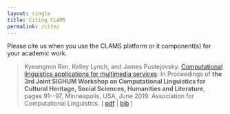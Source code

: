 ```yaml
---
layout: single
title: Citing CLAMS
permalink: /cite/
---
```


Please cite us when you use the CLAMS platform or it component(s) for your academic work. 


> Kyeongmin Rim, Kelley Lynch, and James Pustejovsky. [Computational linguistics applications for multimedia services](https://aclweb.org/anthology/papers/W/W19/W19-2512/). In Proceedings of **the 3rd Joint SIGHUM Workshop on Computational Linguistics for Cultural Heritage, Social Sciences, Humanities and Literature**, pages 91--97, Minneapolis, USA, June 2019. Association for Computational Linguistics. [ [pdf](https://www.aclweb.org/anthology/W19-2512) \| [bib](https://www.aclweb.org/anthology/W19-2512.bib) ]

